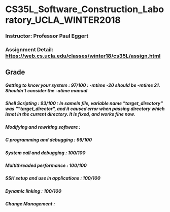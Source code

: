 # CS35L_Software_Construction_Laboratory_UCLA_WINTER2018

### Instructor: Professor Paul Eggert
### Assignment Detail: https://web.cs.ucla.edu/classes/winter18/cs35L/assign.html

## Grade
##### Getting to know your system : 97/100  : -mtime -20 should be -mtime 21. Shouldn't consider the -atime manual
##### Shell Scripting : 93/100  : In sameln file, variable name "target_directory" was ""target_director", and it caused error when passing directory which isnot in the current directory. It is fixed, and works fine now.
##### Modifying and rewriting software  : 
##### C programming and debugging : 99/100
##### System call and debugging : 100/100
##### Multithreaded performance : 100/100
##### SSH setup and use in applications : 100/100
##### Dynamic linking : 100/100
##### Change Management : 
